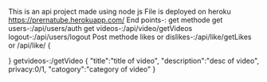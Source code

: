 This is an api project made using node js
File is deployed on heroku
https://prernatube.herokuapp.com/
End points-:
 get methode
 get users-:/api/users/auth 
 get videos-:/api/video/getVideos
 logout-:/api/users/logout
 Post methode
 likes or dislikes-:/api/like/getLikes  or /api/like/
{
  
}
 getvideos-:/getVideo
 {
  "title":"title of video",
    "description":"desc of video",
    privacy:0/1,
    "catogory":"category of video" 
 }
 
 
 
 
